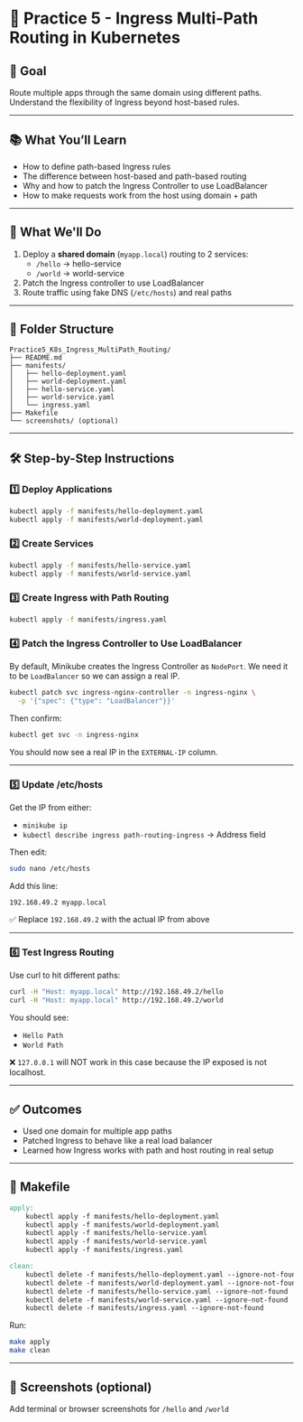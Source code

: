 # 📘 Practice 5 - Ingress Multi-Path Routing in Kubernetes

## 🎯 Goal
Route multiple apps through the same domain using different paths. Understand the flexibility of Ingress beyond host-based rules.

---

## 📚 What You’ll Learn
- How to define path-based Ingress rules
- The difference between host-based and path-based routing
- Why and how to patch the Ingress Controller to use LoadBalancer
- How to make requests work from the host using domain + path

---

## 🧱 What We'll Do

1. Deploy a **shared domain** (`myapp.local`) routing to 2 services:
   - `/hello` → hello-service
   - `/world` → world-service
2. Patch the Ingress controller to use LoadBalancer
3. Route traffic using fake DNS (`/etc/hosts`) and real paths

---

## 📁 Folder Structure
```
Practice5_K8s_Ingress_MultiPath_Routing/
├── README.md
├── manifests/
│   ├── hello-deployment.yaml
│   ├── world-deployment.yaml
│   ├── hello-service.yaml
│   ├── world-service.yaml
│   └── ingress.yaml
├── Makefile
└── screenshots/ (optional)
```

---

## 🛠️ Step-by-Step Instructions

### 1️⃣ Deploy Applications
```bash
kubectl apply -f manifests/hello-deployment.yaml
kubectl apply -f manifests/world-deployment.yaml
```

### 2️⃣ Create Services
```bash
kubectl apply -f manifests/hello-service.yaml
kubectl apply -f manifests/world-service.yaml
```

### 3️⃣ Create Ingress with Path Routing
```bash
kubectl apply -f manifests/ingress.yaml
```

### 4️⃣ Patch the Ingress Controller to Use LoadBalancer
By default, Minikube creates the Ingress Controller as `NodePort`. We need it to be `LoadBalancer` so we can assign a real IP.
```bash
kubectl patch svc ingress-nginx-controller -n ingress-nginx \
  -p '{"spec": {"type": "LoadBalancer"}}'
```

Then confirm:
```bash
kubectl get svc -n ingress-nginx
```
You should now see a real IP in the `EXTERNAL-IP` column.

---

### 5️⃣ Update /etc/hosts
Get the IP from either:
- `minikube ip`
- `kubectl describe ingress path-routing-ingress` → Address field

Then edit:
```bash
sudo nano /etc/hosts
```
Add this line:
```
192.168.49.2 myapp.local
```
✅ Replace `192.168.49.2` with the actual IP from above

---

### 6️⃣ Test Ingress Routing
Use curl to hit different paths:
```bash
curl -H "Host: myapp.local" http://192.168.49.2/hello
curl -H "Host: myapp.local" http://192.168.49.2/world
```
You should see:
- `Hello Path`
- `World Path`

❌ `127.0.0.1` will NOT work in this case because the IP exposed is not localhost.

---

## ✅ Outcomes
- Used one domain for multiple app paths
- Patched Ingress to behave like a real load balancer
- Learned how Ingress works with path and host routing in real setup

---

## 🧼 Makefile
```makefile
apply:
	kubectl apply -f manifests/hello-deployment.yaml
	kubectl apply -f manifests/world-deployment.yaml
	kubectl apply -f manifests/hello-service.yaml
	kubectl apply -f manifests/world-service.yaml
	kubectl apply -f manifests/ingress.yaml

clean:
	kubectl delete -f manifests/hello-deployment.yaml --ignore-not-found
	kubectl delete -f manifests/world-deployment.yaml --ignore-not-found
	kubectl delete -f manifests/hello-service.yaml --ignore-not-found
	kubectl delete -f manifests/world-service.yaml --ignore-not-found
	kubectl delete -f manifests/ingress.yaml --ignore-not-found
```
Run:
```bash
make apply
make clean
```

---

## 📸 Screenshots (optional)
Add terminal or browser screenshots for `/hello` and `/world`
